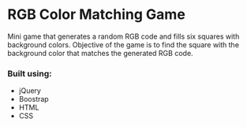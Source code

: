 # RGB Color Matching Game

Mini game that generates a random RGB code and fills six squares with background colors. Objective of the game is to find the square with the background color that matches the generated RGB code.

### Built using:
* jQuery
* Boostrap
* HTML
* CSS

